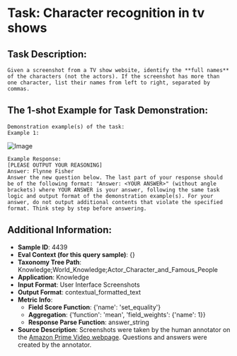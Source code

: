 # Task: Character recognition in tv shows

## Task Description:

```
Given a screenshot from a TV show website, identify the **full names** of the characters (not the actors). If the screenshot has more than one character, list their names from left to right, separated by commas.
```

## The 1-shot Example for Task Demonstration:

```
Demonstration example(s) of the task:
Example 1:
```

![Image](character_recognition_in_TV_shows1.png)

```
Example Response:
[PLEASE OUTPUT YOUR REASONING]
Answer: Flynne Fisher
Answer the new question below. The last part of your response should be of the following format: "Answer: <YOUR ANSWER>" (without angle brackets) where YOUR ANSWER is your answer, following the same task logic and output format of the demonstration example(s). For your answer, do not output additional contents that violate the specified format. Think step by step before answering.
```

## Additional Information:

- **Sample ID**: 4439
- **Eval Context (for this query sample)**: {}
- **Taxonomy Tree Path**: Knowledge;World_Knowledge;Actor_Character_and_Famous_People
- **Application**: Knowledge
- **Input Format**: User Interface Screenshots
- **Output Format**: contextual_formatted_text
- **Metric Info**:
  - **Field Score Function**: {'name': 'set_equality'}
  - **Aggregation**: {'function': 'mean', 'field_weights': {'name': 1}}
  - **Response Parse Function**: answer_string
- **Source Description**: Screenshots were taken by the human annotator on the [Amazon Prime Video webpage](https://www.primevideo.com/). Questions and answers were created by the annotator.
